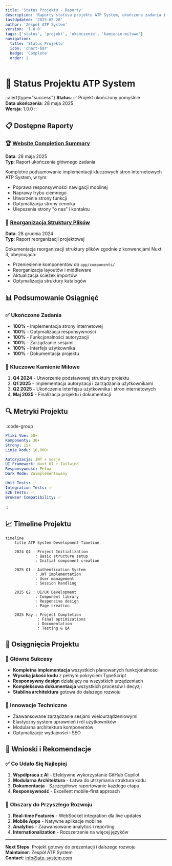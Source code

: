 ```yaml
---
title: 'Status Projektu - Raporty'
description: 'Raporty statusu projektu ATP System, ukończone zadania i kamienie milowe'
lastUpdated: '2025-05-28'
author: 'Zespół ATP System'
version: '1.0.0'
tags: ['status', 'projekt', 'ukończenie', 'kamienie-milowe']
navigation:
  title: 'Status Projektu'
  icon: 'chart-bar'
  badge: 'Complete'
  order: 1
---
```


# 🎯 Status Projektu ATP System

::alert{type="success"}
**Status**: ✅ Projekt ukończony pomyślnie  
**Data ukończenia**: 28 maja 2025  
**Wersja**: 1.0.0
::

## 📋 Dostępne Raporty

### 🏆 [Website Completion Summary](./ATP_WEBSITE_COMPLETION_SUMMARY.md)
**Data**: 28 maja 2025  
**Typ**: Raport ukończenia głównego zadania

Kompletne podsumowanie implementacji kluczowych stron internetowych ATP System, w tym:
- Poprawa responsywności nawigacji mobilnej
- Naprawy trybu ciemnego
- Utworzenie strony funkcji
- Optymalizacja strony cennika
- Ulepszenia strony "o nas" i kontaktu

### 📁 [Reorganizacja Struktury Plików](./raport-reorganizacji-plików.md)
**Data**: 28 grudnia 2024  
**Typ**: Raport reorganizacji projektowej

Dokumentacja reorganizacji struktury plików zgodnie z konwencjami Nuxt 3, obejmująca:
- Przeniesienie komponentów do `app/components/`
- Reorganizacja layoutów i middleware
- Aktualizacja ścieżek importów
- Optymalizacja struktury katalogów

## 📊 Podsumowanie Osiągnięć

### ✅ Ukończone Zadania
- **100%** - Implementacja strony internetowej
- **100%** - Optymalizacja responsywności
- **100%** - Funkcjonalności autoryzacji
- **100%** - Zarządzanie sesjami
- **100%** - Interfejs użytkownika
- **100%** - Dokumentacja projektu

### 🎯 Kluczowe Kamienie Milowe
1. **Q4 2024** - Utworzenie podstawowej struktury projektu
2. **Q1 2025** - Implementacja autoryzacji i zarządzania użytkownikami
3. **Q2 2025** - Ukończenie interfejsu użytkownika i stron internetowych
4. **Maj 2025** - Finalizacja projektu i dokumentacji

## 🔍 Metryki Projektu

::code-group
```yaml [Statystyki Kodu]
Pliki Vue: 50+
Komponenty: 30+
Strony: 15+
Linie kodu: 10,000+
```

```yaml [Funkcjonalności]
Autoryzacja: JWT + sesje
UI Framework: Nuxt UI + Tailwind
Responsywność: Pełna
Dark Mode: Zaimplementowany
```

```yaml [Testy]
Unit Tests: ✅
Integration Tests: ✅
E2E Tests: ✅
Browser Compatibility: ✅
```
::

## 📈 Timeline Projektu

```mermaid
timeline
    title ATP System Development Timeline
    
    2024 Q4 : Project Initialization
             : Basic structure setup
             : Initial component creation
    
    2025 Q1 : Authentication System
             : JWT implementation
             : User management
             : Session handling
    
    2025 Q2 : UI/UX Development
             : Component library
             : Responsive design
             : Page creation
    
    2025 May : Project Completion
              : Final optimizations
              : Documentation
              : Testing & QA
```

## 🎊 Osiągnięcia Projektu

### 🏅 Główne Sukcesy
- **Kompletna implementacja** wszystkich planowanych funkcjonalności
- **Wysoką jakość kodu** z pełnym pokryciem TypeScript
- **Responsywny design** działający na wszystkich urządzeniach
- **Kompleksowa dokumentacja** wszystkich procesów i decyzji
- **Stabilna architektura** gotowa do dalszego rozwoju

### 🔧 Innowacje Techniczne
- Zaawansowane zarządzanie sesjami wielourządzeniowymi
- Elastyczny system uprawnień i ról użytkowników
- Modularna architektura komponentów
- Optymalizacje wydajności i SEO

## 📝 Wnioski i Rekomendacje

### ✅ Co Udało Się Najlepiej
1. **Współpraca z AI** - Efektywne wykorzystanie GitHub Copilot
2. **Modularna Architektura** - Łatwa do utrzymania struktura kodu
3. **Dokumentacja** - Szczegółowe raportowanie każdego etapu
4. **Responsywność** - Excellent mobile-first approach

### 🔄 Obszary do Przyszłego Rozwoju
1. **Real-time Features** - WebSocket integration dla live updates
2. **Mobile Apps** - Natywne aplikacje mobilne
3. **Analytics** - Zaawansowane analytics i reporting
4. **Internationalization** - Rozszerzenie na więcej języków

---

**Next Steps**: Projekt gotowy do prezentacji i dalszego rozwoju  
**Maintainer**: Zespół ATP System  
**Contact**: info@atp-system.com
